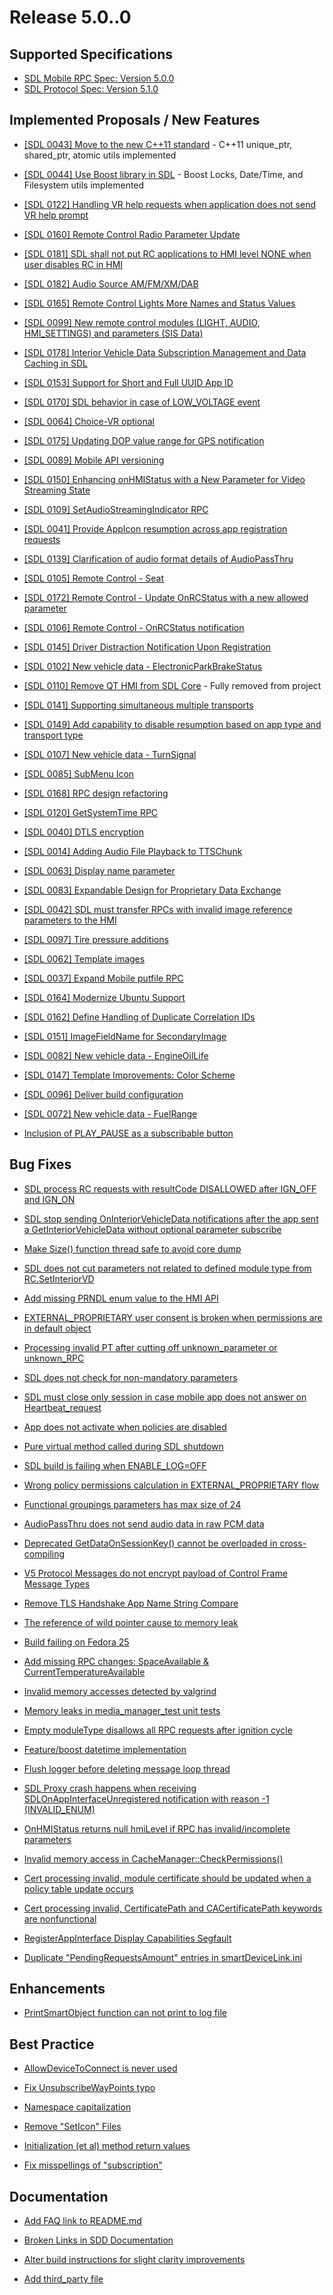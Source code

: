 # Release 5.0..0

## Supported Specifications
- [SDL Mobile RPC Spec: Version 5.0.0](https://github.com/smartdevicelink/rpc_spec/releases/tag/5.0.0)
- [SDL Protocol Spec: Version 5.1.0](https://github.com/smartdevicelink/protocol_spec/releases/tag/5.1.0)

## Implemented Proposals / New Features

- [[SDL 0043] Move to the new C++11 standard](https://github.com/smartdevicelink/sdl_core/issues/1493) - C++11 unique_ptr, shared_ptr, atomic utils implemented

- [[SDL 0044] Use Boost library in SDL](https://github.com/smartdevicelink/sdl_core/issues/1523) - Boost Locks, Date/Time, and Filesystem utils implemented

- [[SDL 0122] Handling VR help requests when application does not send VR help prompt](https://github.com/smartdevicelink/sdl_core/issues/2154)

- [[SDL 0160] Remote Control Radio Parameter Update](https://github.com/smartdevicelink/sdl_core/issues/2162)

- [[SDL 0181] SDL shall not put RC applications to HMI level NONE when user disables RC in HMI](https://github.com/smartdevicelink/sdl_core/issues/2377)

- [[SDL 0182] Audio Source AM/FM/XM/DAB](https://github.com/smartdevicelink/sdl_core/issues/2338)

- [[SDL 0165] Remote Control  Lights  More Names and Status Values](https://github.com/smartdevicelink/sdl_core/issues/2172)

- [[SDL 0099] New remote control modules (LIGHT, AUDIO, HMI_SETTINGS) and parameters (SIS Data)](https://github.com/smartdevicelink/sdl_core/issues/1798)

- [[SDL 0178] Interior Vehicle Data Subscription Management and Data Caching in SDL](https://github.com/smartdevicelink/sdl_core/issues/2318)

- [[SDL 0153] Support for Short and Full UUID App ID](https://github.com/smartdevicelink/sdl_core/issues/2159)

- [[SDL 0170] SDL behavior in case of LOW_VOLTAGE event](https://github.com/smartdevicelink/sdl_core/issues/2233)

- [[SDL 0064] Choice-VR optional](https://github.com/smartdevicelink/sdl_core/issues/2160)

- [[SDL 0175] Updating DOP value range for GPS notification](https://github.com/smartdevicelink/sdl_core/issues/2317)

- [[SDL 0089] Mobile API versioning](https://github.com/smartdevicelink/sdl_core/issues/2248)

- [[SDL 0150] Enhancing onHMIStatus with a New Parameter for Video Streaming State](https://github.com/smartdevicelink/sdl_core/issues/2129)

- [[SDL 0109] SetAudioStreamingIndicator RPC](https://github.com/smartdevicelink/sdl_core/issues/2059)

- [[SDL 0041] Provide AppIcon resumption across app registration requests](https://github.com/smartdevicelink/sdl_core/issues/1456)

- [[SDL 0139] Clarification of audio format details of AudioPassThru](https://github.com/smartdevicelink/sdl_core/issues/2014)

- [[SDL 0105] Remote Control - Seat](https://github.com/smartdevicelink/sdl_core/issues/1860)

- [[SDL 0172] Remote Control - Update OnRCStatus with a new allowed parameter](https://github.com/smartdevicelink/sdl_core/issues/2244)

- [[SDL 0106] Remote Control - OnRCStatus notification](https://github.com/smartdevicelink/sdl_core/issues/1930)

- [[SDL 0145] Driver Distraction Notification Upon Registration](https://github.com/smartdevicelink/sdl_core/issues/2054)

- [[SDL 0102] New vehicle data - ElectronicParkBrakeStatus ](https://github.com/smartdevicelink/sdl_core/issues/1815)

- [[SDL 0110] Remove QT HMI from SDL Core](https://github.com/smartdevicelink/sdl_core/issues/1857) - Fully removed from project

- [[SDL 0141] Supporting simultaneous multiple transports](https://github.com/smartdevicelink/sdl_core/issues/2065)

- [[SDL 0149] Add capability to disable resumption based on app type and transport type](https://github.com/smartdevicelink/sdl_core/issues/2130)

- [[SDL 0107] New vehicle data - TurnSignal](https://github.com/smartdevicelink/sdl_core/issues/1859)

- [[SDL 0085] SubMenu Icon](https://github.com/smartdevicelink/sdl_core/issues/1747)

- [[SDL 0168] RPC design refactoring](https://github.com/smartdevicelink/sdl_core/issues/2189)

- [[SDL 0120] GetSystemTime RPC](https://github.com/smartdevicelink/sdl_core/issues/1963)

- [[SDL 0040] DTLS encryption](https://github.com/smartdevicelink/sdl_core/issues/1479)

- [[SDL 0014] Adding Audio File Playback to TTSChunk](https://github.com/smartdevicelink/sdl_core/issues/1277)

- [[SDL 0063] Display name parameter](https://github.com/smartdevicelink/sdl_core/issues/1589)

- [[SDL 0083] Expandable Design for Proprietary Data Exchange](https://github.com/smartdevicelink/sdl_core/issues/1734)

- [[SDL 0042] SDL must transfer RPCs with invalid image reference parameters to the HMI](https://github.com/smartdevicelink/sdl_core/issues/1428)

- [[SDL 0097] Tire pressure additions](https://github.com/smartdevicelink/sdl_core/issues/1766)

- [[SDL 0062] Template images](https://github.com/smartdevicelink/sdl_core/issues/1588)

- [[SDL 0037] Expand Mobile putfile RPC](https://github.com/smartdevicelink/sdl_core/issues/1455)

- [[SDL 0164] Modernize Ubuntu Support](https://github.com/smartdevicelink/sdl_core/issues/2170)

- [[SDL 0162] Define Handling of Duplicate Correlation IDs](https://github.com/smartdevicelink/sdl_core/issues/2169)

- [[SDL 0151] ImageFieldName for SecondaryImage](https://github.com/smartdevicelink/sdl_core/issues/2099)

- [[SDL 0082] New vehicle data - EngineOilLife](https://github.com/smartdevicelink/sdl_core/issues/1733)

- [[SDL 0147] Template Improvements: Color Scheme](https://github.com/smartdevicelink/sdl_core/issues/2082)

- [[SDL 0096] Deliver build configuration](https://github.com/smartdevicelink/sdl_core/issues/1765)

- [[SDL 0072] New vehicle data - FuelRange](https://github.com/smartdevicelink/sdl_core/issues/1656)

- [Inclusion of PLAY_PAUSE as a subscribable button](https://github.com/smartdevicelink/sdl_core/pull/930)

## Bug Fixes

- [SDL process RC requests with resultCode DISALLOWED after IGN_OFF and IGN_ON](https://github.com/smartdevicelink/sdl_core/issues/2670)

- [SDL stop sending OnInteriorVehicleData notifications after the app sent a GetInteriorVehicleData without optional parameter subscribe](https://github.com/smartdevicelink/sdl_core/issues/2657)

- [Make Size() function thread safe to avoid core dump](https://github.com/smartdevicelink/sdl_core/issues/2603)

- [SDL does not cut parameters not related to defined module type from RC.SetInteriorVD](https://github.com/smartdevicelink/sdl_core/issues/2664)

- [Add missing PRNDL enum value to the HMI API ](https://github.com/smartdevicelink/sdl_core/issues/2431)

- [EXTERNAL_PROPRIETARY user consent is broken when permissions are in default object](https://github.com/smartdevicelink/sdl_core/issues/2146)

- [Processing invalid PT after cutting off unknown_parameter or unknown_RPC](https://github.com/smartdevicelink/sdl_core/issues/1921)

- [SDL does not check for non-mandatory parameters](https://github.com/smartdevicelink/sdl_core/issues/2443)

- [SDL must close only session in case mobile app does not answer on Heartbeat_request](https://github.com/smartdevicelink/sdl_core/issues/1893)

- [App does not activate when policies are disabled](https://github.com/smartdevicelink/sdl_core/issues/842)

- [Pure virtual method called during SDL shutdown](https://github.com/smartdevicelink/sdl_core/issues/2433)

- [SDL build is failing when ENABLE_LOG=OFF](https://github.com/smartdevicelink/sdl_core/issues/2341)

- [Wrong policy permissions calculation in EXTERNAL_PROPRIETARY flow](https://github.com/smartdevicelink/sdl_core/issues/2405)

- [Functional groupings parameters has max size of 24](https://github.com/smartdevicelink/sdl_core/issues/2470)

- [AudioPassThru does not send audio data in raw PCM data](https://github.com/smartdevicelink/sdl_core/issues/1928)

- [Deprecated GetDataOnSessionKey() cannot be overloaded in cross-compiling](https://github.com/smartdevicelink/sdl_core/issues/2137)

- [V5 Protocol Messages do not encrypt payload of Control Frame Message Types](https://github.com/smartdevicelink/sdl_core/issues/2142)

- [Remove TLS Handshake App Name String Compare](https://github.com/smartdevicelink/sdl_core/issues/1617)

- [The reference of wild pointer cause to memory leak](https://github.com/smartdevicelink/sdl_core/issues/860)

- [Build failing on Fedora 25](https://github.com/smartdevicelink/sdl_core/issues/1495)

- [Add missing RPC changes: SpaceAvailable & CurrentTemperatureAvailable](https://github.com/smartdevicelink/sdl_core/pull/2588)

- [Invalid memory accesses detected by valgrind](https://github.com/smartdevicelink/sdl_core/issues/2177)

- [Memory leaks in media_manager_test unit tests](https://github.com/smartdevicelink/sdl_core/issues/2274)

- [Empty moduleType disallows all RPC requests after ignition cycle](https://github.com/smartdevicelink/sdl_core/issues/2547)

- [Feature/boost datetime implementation](https://github.com/smartdevicelink/sdl_core/pull/2278)

- [Flush logger before deleting message loop thread](https://github.com/smartdevicelink/sdl_core/pull/2532)

- [SDL Proxy crash happens when receiving SDLOnAppInterfaceUnregistered notification with reason -1 (INVALID_ENUM)](https://github.com/smartdevicelink/sdl_core/issues/2300)

- [OnHMIStatus returns null hmiLevel if RPC has invalid/incomplete parameters](https://github.com/smartdevicelink/sdl_core/issues/2285)

- [Invalid memory access in CacheManager::CheckPermissions()](https://github.com/smartdevicelink/sdl_core/issues/2298)

- [Cert processing invalid, module certificate should be updated when a policy table update occurs](https://github.com/smartdevicelink/sdl_core/issues/2191)

- [Cert processing invalid, CertificatePath and CACertificatePath keywords are nonfunctional](https://github.com/smartdevicelink/sdl_core/issues/2190)

- [RegisterAppInterface Display Capabilities Segfault](https://github.com/smartdevicelink/sdl_core/issues/2220)

- [Duplicate "PendingRequestsAmount" entries in smartDeviceLink.ini](https://github.com/smartdevicelink/sdl_core/issues/1790)

## Enhancements

- [PrintSmartObject function can not print to log file](https://github.com/smartdevicelink/sdl_core/issues/2574)

## Best Practice

- [AllowDeviceToConnect is never used](https://github.com/smartdevicelink/sdl_core/issues/494)

- [Fix UnsubscribeWayPoints typo](https://github.com/smartdevicelink/sdl_core/pull/2504)

- [Namespace capitalization](https://github.com/smartdevicelink/sdl_core/issues/33)

- [Remove "SetIcon" Files](https://github.com/smartdevicelink/sdl_core/issues/1594)

- [Initialization (et al) method return values](https://github.com/smartdevicelink/sdl_core/issues/34)

- [Fix misspellings of "subscription"](https://github.com/smartdevicelink/sdl_core/issues/736)


## Documentation

- [Add FAQ link to README.md](https://github.com/smartdevicelink/sdl_core/pull/1366)

- [Broken Links in SDD Documentation](https://github.com/smartdevicelink/sdl_core/issues/2107)

- [Alter build instructions for slight clarity improvements](https://github.com/smartdevicelink/sdl_core/pull/218)

- [Add third_party file](https://github.com/smartdevicelink/sdl_core/issues/2610)